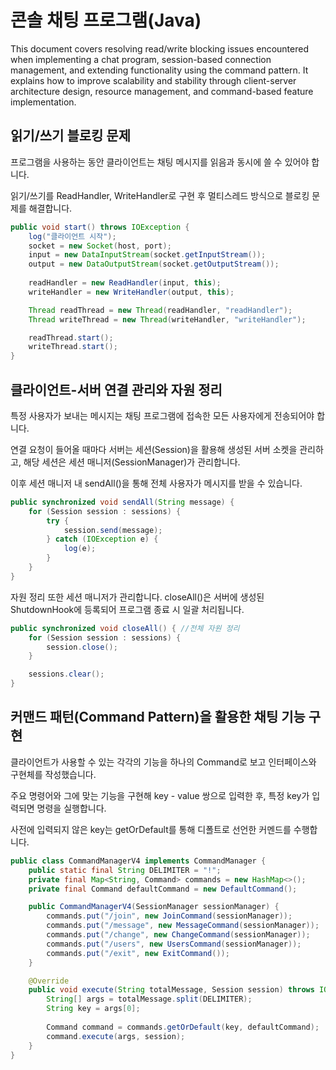 # 콘솔 채팅 프로그램(Java)

This document covers resolving read/write blocking issues encountered when implementing a chat program, session-based connection management, and extending functionality using the command pattern.
It explains how to improve scalability and stability through client-server architecture design, resource management, and command-based feature implementation.

## 읽기/쓰기 블로킹 문제
프로그램을 사용하는 동안 클라이언트는 채팅 메시지를 읽음과 동시에 쓸 수 있어야 합니다.

읽기/쓰기를 ReadHandler, WriteHandler로 구현 후 멀티스레드 방식으로 블로킹 문제를 해결합니다.

```java
public void start() throws IOException {
    log("클라이언트 시작");
    socket = new Socket(host, port);
    input = new DataInputStream(socket.getInputStream());
    output = new DataOutputStream(socket.getOutputStream());
        
    readHandler = new ReadHandler(input, this);
    writeHandler = new WriteHandler(output, this);

    Thread readThread = new Thread(readHandler, "readHandler");
    Thread writeThread = new Thread(writeHandler, "writeHandler");

    readThread.start();
    writeThread.start();
}
```

## 클라이언트-서버 연결 관리와 자원 정리
특정 사용자가 보내는 메시지는 채팅 프로그램에 접속한 모든 사용자에게 전송되어야 합니다.

연결 요청이 들어올 때마다 서버는 세션(Session)을 활용해 생성된 서버 소켓을 관리하고, 해당 세션은 세션 매니저(SessionManager)가 관리합니다.

이후 세션 매니저 내 sendAll()을 통해 전체 사용자가 메시지를 받을 수 있습니다.

```java
public synchronized void sendAll(String message) {
    for (Session session : sessions) {
        try {
            session.send(message);
        } catch (IOException e) {
            log(e);
        }
    }
}
```

자원 정리 또한 세션 매니저가 관리합니다. closeAll()은 서버에 생성된 ShutdownHook에 등록되어 프로그램 종료 시 일괄 처리됩니다.

```java
public synchronized void closeAll() { //전체 자원 정리
    for (Session session : sessions) {
        session.close();
    }

    sessions.clear();
}
```

## 커맨드 패턴(Command Pattern)을 활용한 채팅 기능 구현
클라이언트가 사용할 수 있는 각각의 기능을 하나의 Command로 보고 인터페이스와 구현체를 작성했습니다.

주요 명령어와 그에 맞는 기능을 구현해 key - value 쌍으로 입력한 후, 특정 key가 입력되면 명령을 실행합니다.

사전에 입력되지 않은 key는 getOrDefault를 통해 디폴트로 선언한 커멘드를 수행합니다.

```java
public class CommandManagerV4 implements CommandManager {
    public static final String DELIMITER = "!";
    private final Map<String, Command> commands = new HashMap<>();
    private final Command defaultCommand = new DefaultCommand();

    public CommandManagerV4(SessionManager sessionManager) {
        commands.put("/join", new JoinCommand(sessionManager));
        commands.put("/message", new MessageCommand(sessionManager));
        commands.put("/change", new ChangeCommand(sessionManager));
        commands.put("/users", new UsersCommand(sessionManager));
        commands.put("/exit", new ExitCommand());
    }

    @Override
    public void execute(String totalMessage, Session session) throws IOException {
        String[] args = totalMessage.split(DELIMITER);
        String key = args[0];
        
        Command command = commands.getOrDefault(key, defaultCommand);
        command.execute(args, session);
    }
}
```
